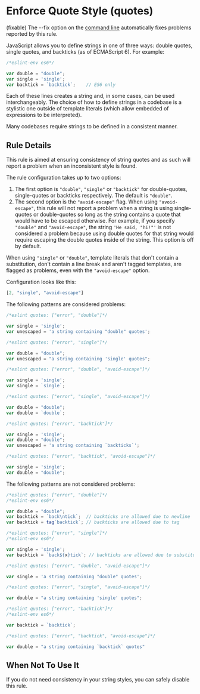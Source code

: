 # Enforce Quote Style (quotes)

(fixable) The --fix option on the [command line](../user-guide/command-line-interface#fix) automatically fixes problems reported by this rule.

JavaScript allows you to define strings in one of three ways: double quotes, single quotes, and backticks (as of ECMAScript 6). For example:

```js
/*eslint-env es6*/

var double = "double";
var single = 'single';
var backtick = `backtick`;    // ES6 only
```

Each of these lines creates a string and, in some cases, can be used interchangeably. The choice of how to define strings in a codebase is a stylistic one outside of template literals (which allow embedded of expressions to be interpreted).

Many codebases require strings to be defined in a consistent manner.

## Rule Details

This rule is aimed at ensuring consistency of string quotes and as such will report a problem when an inconsistent style is found.

The rule configuration takes up to two options:

1. The first option is `"double"`, `"single"` or `"backtick"` for double-quotes, single-quotes or backticks respectively. The default is `"double"`.
1. The second option is the `"avoid-escape"` flag. When using `"avoid-escape"`, this rule will not report a problem when a string is using single-quotes or double-quotes so long as the string contains a quote that would have to be escaped otherwise. For example, if you specify `"double"` and `"avoid-escape"`, the string `'He said, "hi!"'` is not considered a problem because using double quotes for that string would require escaping the double quotes inside of the string. This option is off by default.

When using `"single"` or `"double"`, template literals that don't contain a substitution, don't contain a line break and aren't tagged templates, are flagged as problems, even with the `"avoid-escape"` option.


Configuration looks like this:

```js
[2, "single", "avoid-escape"]
```

The following patterns are considered problems:

```js
/*eslint quotes: ["error", "double"]*/

var single = 'single';
var unescaped = 'a string containing "double" quotes';
```

```js
/*eslint quotes: ["error", "single"]*/

var double = "double";
var unescaped = "a string containing 'single' quotes";
```

```js
/*eslint quotes: ["error", "double", "avoid-escape"]*/

var single = 'single';
var single = `single`;
```

```js
/*eslint quotes: ["error", "single", "avoid-escape"]*/

var double = "double";
var double = `double`;
```

```js
/*eslint quotes: ["error", "backtick"]*/

var single = 'single';
var double = "double";
var unescaped = 'a string containing `backticks`';
```

```js
/*eslint quotes: ["error", "backtick", "avoid-escape"]*/

var single = 'single';
var double = "double";
```

The following patterns are not considered problems:

```js
/*eslint quotes: ["error", "double"]*/
/*eslint-env es6*/

var double = "double";
var backtick = `back\ntick`;  // backticks are allowed due to newline
var backtick = tag`backtick`; // backticks are allowed due to tag
```

```js
/*eslint quotes: ["error", "single"]*/
/*eslint-env es6*/

var single = 'single';
var backtick = `back${x}tick`; // backticks are allowed due to substitution
```

```js
/*eslint quotes: ["error", "double", "avoid-escape"]*/

var single = 'a string containing "double" quotes';
```

```js
/*eslint quotes: ["error", "single", "avoid-escape"]*/

var double = "a string containing 'single' quotes";
```

```js
/*eslint quotes: ["error", "backtick"]*/
/*eslint-env es6*/

var backtick = `backtick`;
```

```js
/*eslint quotes: ["error", "backtick", "avoid-escape"]*/

var double = "a string containing `backtick` quotes"
```

## When Not To Use It

If you do not need consistency in your string styles, you can safely disable this rule.
